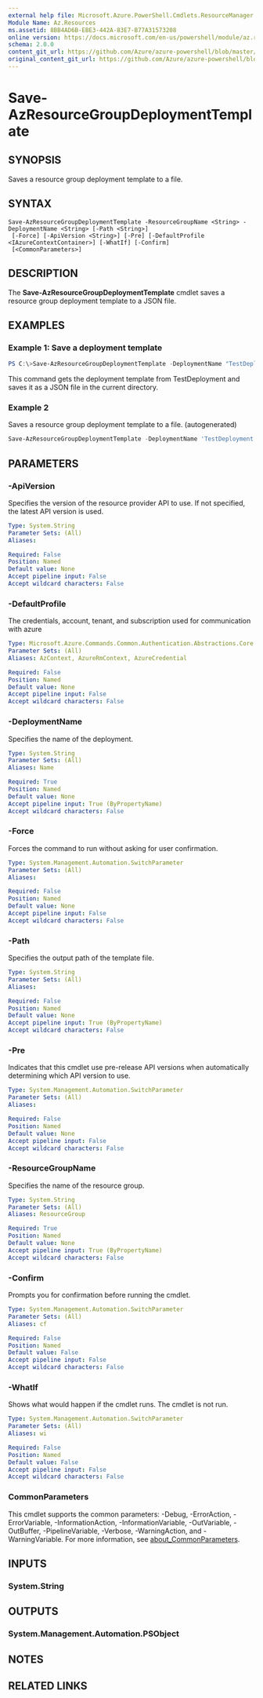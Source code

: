```yaml
---
external help file: Microsoft.Azure.PowerShell.Cmdlets.ResourceManager.dll-Help.xml
Module Name: Az.Resources
ms.assetid: 8BB4AD6B-EBE3-442A-83E7-B77A31573208
online version: https://docs.microsoft.com/en-us/powershell/module/az.resources/save-azresourcegroupdeploymenttemplate
schema: 2.0.0
content_git_url: https://github.com/Azure/azure-powershell/blob/master/src/Resources/Resources/help/Save-AzResourceGroupDeploymentTemplate.md
original_content_git_url: https://github.com/Azure/azure-powershell/blob/master/src/Resources/Resources/help/Save-AzResourceGroupDeploymentTemplate.md
---
```


# Save-AzResourceGroupDeploymentTemplate

## SYNOPSIS
Saves a resource group deployment template to a file.

## SYNTAX

```
Save-AzResourceGroupDeploymentTemplate -ResourceGroupName <String> -DeploymentName <String> [-Path <String>]
 [-Force] [-ApiVersion <String>] [-Pre] [-DefaultProfile <IAzureContextContainer>] [-WhatIf] [-Confirm]
 [<CommonParameters>]
```

## DESCRIPTION
The **Save-AzResourceGroupDeploymentTemplate**  cmdlet saves a resource group deployment template to a JSON file.

## EXAMPLES

### Example 1: Save a deployment template
```powershell
PS C:\>Save-AzResourceGroupDeploymentTemplate -DeploymentName "TestDeployment" -ResourceGroupName "TestGroup"
```

This command gets the deployment template from TestDeployment and saves it as a JSON file in the current directory.

### Example 2

Saves a resource group deployment template to a file. (autogenerated)

<!-- Aladdin Generated Example -->
```powershell
Save-AzResourceGroupDeploymentTemplate -DeploymentName 'TestDeployment' -Path <String> -ResourceGroupName 'TestGroup'
```

## PARAMETERS

### -ApiVersion
Specifies the version of the resource provider API to use.
If not specified, the latest API version is used.

```yaml
Type: System.String
Parameter Sets: (All)
Aliases:

Required: False
Position: Named
Default value: None
Accept pipeline input: False
Accept wildcard characters: False
```

### -DefaultProfile
The credentials, account, tenant, and subscription used for communication with azure

```yaml
Type: Microsoft.Azure.Commands.Common.Authentication.Abstractions.Core.IAzureContextContainer
Parameter Sets: (All)
Aliases: AzContext, AzureRmContext, AzureCredential

Required: False
Position: Named
Default value: None
Accept pipeline input: False
Accept wildcard characters: False
```

### -DeploymentName
Specifies the name of the deployment.

```yaml
Type: System.String
Parameter Sets: (All)
Aliases: Name

Required: True
Position: Named
Default value: None
Accept pipeline input: True (ByPropertyName)
Accept wildcard characters: False
```

### -Force
Forces the command to run without asking for user confirmation.

```yaml
Type: System.Management.Automation.SwitchParameter
Parameter Sets: (All)
Aliases:

Required: False
Position: Named
Default value: None
Accept pipeline input: False
Accept wildcard characters: False
```

### -Path
Specifies the output path of the template file.

```yaml
Type: System.String
Parameter Sets: (All)
Aliases:

Required: False
Position: Named
Default value: None
Accept pipeline input: True (ByPropertyName)
Accept wildcard characters: False
```

### -Pre
Indicates that this cmdlet use pre-release API versions when automatically determining which API version to use.

```yaml
Type: System.Management.Automation.SwitchParameter
Parameter Sets: (All)
Aliases:

Required: False
Position: Named
Default value: None
Accept pipeline input: False
Accept wildcard characters: False
```

### -ResourceGroupName
Specifies the name of the resource group.

```yaml
Type: System.String
Parameter Sets: (All)
Aliases: ResourceGroup

Required: True
Position: Named
Default value: None
Accept pipeline input: True (ByPropertyName)
Accept wildcard characters: False
```

### -Confirm
Prompts you for confirmation before running the cmdlet.

```yaml
Type: System.Management.Automation.SwitchParameter
Parameter Sets: (All)
Aliases: cf

Required: False
Position: Named
Default value: False
Accept pipeline input: False
Accept wildcard characters: False
```

### -WhatIf
Shows what would happen if the cmdlet runs.
The cmdlet is not run.

```yaml
Type: System.Management.Automation.SwitchParameter
Parameter Sets: (All)
Aliases: wi

Required: False
Position: Named
Default value: False
Accept pipeline input: False
Accept wildcard characters: False
```

### CommonParameters
This cmdlet supports the common parameters: -Debug, -ErrorAction, -ErrorVariable, -InformationAction, -InformationVariable, -OutVariable, -OutBuffer, -PipelineVariable, -Verbose, -WarningAction, and -WarningVariable. For more information, see [about_CommonParameters](http://go.microsoft.com/fwlink/?LinkID=113216).

## INPUTS

### System.String

## OUTPUTS

### System.Management.Automation.PSObject

## NOTES

## RELATED LINKS
